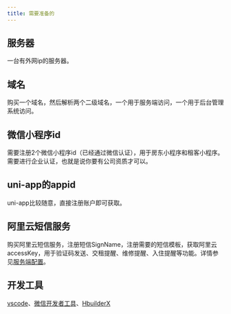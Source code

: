 ```yaml
---
title: 需要准备的
---
```

## 服务器
一台有外网ip的服务器。
## 域名
购买一个域名，然后解析两个二级域名，一个用于服务端访问，一个用于后台管理系统访问。
## 微信小程序id
需要注册2个微信小程序id（已经通过微信认证），用于房东小程序和租客小程序。需要进行企业认证，也就是说你要有公司资质才可以。
## uni-app的appid
uni-app比较随意，直接注册账户即可获取。
## 阿里云短信服务
购买阿里云短信服务，注册短信SignName，注册需要的短信模板，获取阿里云accessKey，用于验证码发送、交租提醒、维修提醒、入住提醒等功能。详情参见[服务端配置](/develop/options/)。
## 开发工具
[vscode](https://code.visualstudio.com/)、[微信开发者工具](https://open.weixin.qq.com/)、[HbuilderX](https://www.dcloud.io/hbuilderx.html)